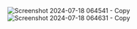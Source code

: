 ![Screenshot 2024-07-18 064541 - Copy](https://github.com/user-attachments/assets/359524a6-3375-4e21-9bad-f00a462e3dfa)
![Screenshot 2024-07-18 064631 - Copy](https://github.com/user-attachments/assets/e2e3f7b5-012f-4522-a3d6-ccc8751c5867)
